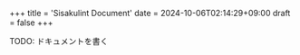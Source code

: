 +++
title = 'Sisakulint Document'
date = 2024-10-06T02:14:29+09:00
draft = false
+++

TODO: ドキュメントを書く